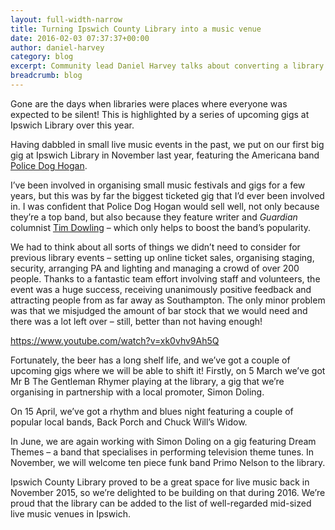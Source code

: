 ```yaml
---
layout: full-width-narrow
title: Turning Ipswich County Library into a music venue
date: 2016-02-03 07:37:37+00:00
author: daniel-harvey
category: blog
excerpt: Community lead Daniel Harvey talks about converting a library into a popular music venue, and how he managed to buy too much beer for a gig.
breadcrumb: blog
---
```

Gone are the days when libraries were places where everyone was expected to be silent! This is highlighted by a series of upcoming gigs at Ipswich Library over this year.

Having dabbled in small live music events in the past, we put on our first big gig at Ipswich Library in November last year, featuring the Americana band [Police Dog Hogan](http://www.policedoghogan.com/).

I’ve been involved in organising small music festivals and gigs for a few years, but this was by far the biggest ticketed gig that I’d ever been involved in. I was confident that Police Dog Hogan would sell well, not only because they’re a top band, but also because they feature writer and <cite>Guardian</cite> columnist [Tim Dowling](http://www.theguardian.com/profile/timdowling) – which only helps to boost the band’s popularity.

We had to think about all sorts of things we didn’t need to consider for previous library events – setting up online ticket sales, organising staging, security, arranging PA and lighting and managing a crowd of over 200 people. Thanks to a fantastic team effort involving staff and volunteers, the event was a huge success, receiving unanimously positive feedback and attracting people from as far away as Southampton. The only minor problem was that we misjudged the amount of bar stock that we would need and there was a lot left over – still, better than not having enough!

https://www.youtube.com/watch?v=xk0vhv9Ah5Q

Fortunately, the beer has a long shelf life, and we’ve got a couple of upcoming gigs where we will be able to shift it! Firstly, on 5 March we’ve got Mr B The Gentleman Rhymer playing at the library, a gig that we’re organising in partnership with a local promoter, Simon Doling.

On 15 April, we’ve got a rhythm and blues night featuring a couple of popular local bands, Back Porch and Chuck Will’s Widow.

In June, we are again working with Simon Doling on a gig featuring Dream Themes – a band that specialises in performing television theme tunes. In November, we will welcome ten piece funk band Primo Nelson to the library.

Ipswich County Library proved to be a great space for live music back in November 2015, so we’re delighted to be building on that during 2016. We’re proud that the library can be added to the list of well-regarded mid-sized live music venues in Ipswich.
